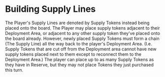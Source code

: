 # Building Supply Lines
The Player's Supply Lines are denoted by Supply Tokens instead being placed onto the board.  The Player may place supply tokens adjacent to their Deployment Area, or adjacent to any other supply token they've placed onto the board already.  However, newly placed Supply Tokens must form a chain (The Supply Line) all the way back to the player's Deployment Area. (I.e. Supply Tokens that are cut off from the Deployment area cannot have new supply tokens placed next to them except to reconnect them to the Deployment Area.) The player can place up to as many Supply Tokens as they have in Reserve, but they may not place Tokens they just purchased this turn.  
